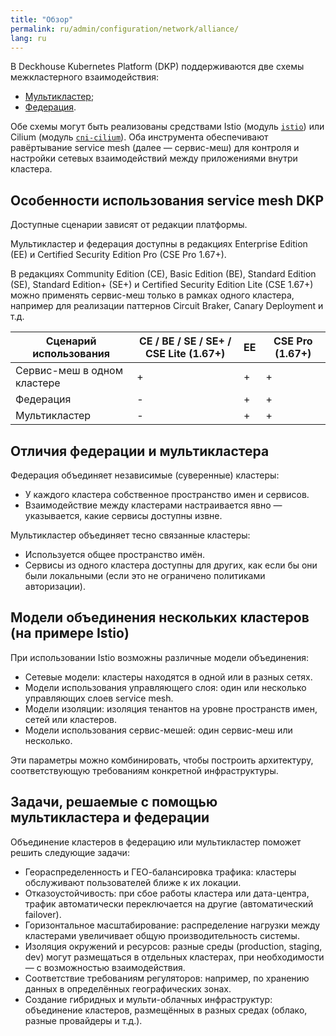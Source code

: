```yaml
---
title: "Обзор"
permalink: ru/admin/configuration/network/alliance/
lang: ru
---
```


<!-- перенесено с небольшими изменениями из https://deckhouse.ru/products/kubernetes-platform/documentation/latest/modules/istio/#%D1%84%D0%B5%D0%B4%D0%B5%D1%80%D0%B0%D1%86%D0%B8%D1%8F-%D0%B8-%D0%BC%D1%83%D0%BB%D1%8C%D1%82%D0%B8%D0%BA%D0%BB%D0%B0%D1%81%D1%82%D0%B5%D1%80 -->

В Deckhouse Kubernetes Platform (DKP) поддерживаются две схемы межкластерного взаимодействия:

- [Мультикластер](../alliance/multicluster.html);
- [Федерация](../alliance/federation.html).

Обе схемы могут быть реализованы средствами Istio (модуль [`istio`](/modules/istio/)) или Cilium (модуль [`cni-cilium`](/modules/cni-cilium/)). Оба инструмента обеспечивают равёртывание service mesh (далее — сервис-меш) для контроля и настройки сетевых взаимодействий между приложениями внутри кластера.

## Особенности использования service mesh DKP

Доступные сценарии зависят от редакции платформы.

Мультикластер и федерация доступны в редакциях Enterprise Edition (EE) и Certified Security Edition Pro (CSE Pro 1.67+).

В редакциях Community Edition (CE), Basic Edition (BE), Standard Edition (SE), Standard Edition+ (SE+) и Certified Security Edition Lite (CSE 1.67+) можно применять сервис-меш только в рамках одного кластера, например для реализации паттернов Circuit Braker, Canary Deployment и т.д.

| Сценарий использования | CE / BE / SE / SE+ / CSE Lite (1.67+)  | EE | CSE Pro (1.67+) |
|---------------|---------------------------------------|------------------------|-----------------|
| Сервис-меш в одном кластере | +                                     | +                      | +               |
| Федерация     | -                                     | +                      | +               |
| Мультикластер | -                                     | +                      | +               |

## Отличия федерации и мультикластера

Федерация объединяет независимые (суверенные) кластеры:

- У каждого кластера собственное пространство имен и сервисов.
- Взаимодействие между кластерами настраивается явно — указывается, какие сервисы доступны извне.

Мультикластер объединяет тесно связанные кластеры:

- Используется общее пространство имён.
- Сервисы из одного кластера доступны для других, как если бы они были локальными (если это не ограничено политиками авторизации).

## Модели объединения нескольких кластеров (на примере Istio)

При использовании Istio возможны различные модели объединения:

- Сетевые модели: кластеры находятся в одной или в разных сетях.
- Модели использования управляющего слоя: один или несколько управляющих слоев service mesh.
- Модели изоляции: изоляция тенантов на уровне пространств имен, сетей или кластеров.
- Модели использования сервис-мешей: один сервис-меш или несколько.

Эти параметры можно комбинировать, чтобы построить архитектуру, соответствующую требованиям конкретной инфраструктуры.

## Задачи, решаемые с помощью мультикластера и федерации

Объединение кластеров в федерацию или мультикластер поможет решить следующие задачи:

- Геораспределенность и ГЕО-балансировка трафика: кластеры обслуживают пользователей ближе к их локации.
- Отказоустойчивость: при сбое работы кластера или дата-центра, трафик автоматически переключается на другие (автоматический failover).
- Горизонтальное масштабирование: распределение нагрузки между кластерами увеличивает общую производительность системы.
- Изоляция окружений и ресурсов: разные среды (production, staging, dev) могут размещаться в отдельных кластерах, при необходимости — с возможностью взаимодействия.
- Соответствие требованиям регуляторов: например, по хранению данных в определённых географических зонах.
- Создание гибридных и мульти-облачных инфраструктур: объединение кластеров, размещённых в разных средах (облако, разные провайдеры и т.д.).
